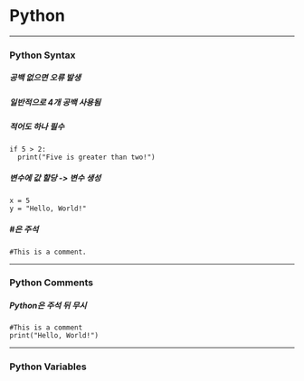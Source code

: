 # Python
---
### Python Syntax
##### 공백 없으면 오류 발생 
##### 일반적으로 4개 공백 사용됨 
##### 적어도 하나 필수
```
if 5 > 2:
  print("Five is greater than two!")
```
##### 변수에 값 할당 -> 변수 생성
```
x = 5
y = "Hello, World!"
```
##### #은 주석
```
#This is a comment.
```
---
### Python Comments
##### Python은 주석 뒤 무시
```
#This is a comment
print("Hello, World!")
```
---
### Python Variables
